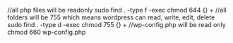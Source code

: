 //all php files will be readonly
sudo find . -type f -exec chmod 644 {} +
//all folders will be 755 which means wordpress can read, write, edit, delete
sudo find . -type d -exec chmod 755 {} +
//wp-config.php will be read only
chmod 660 wp-config.php 
